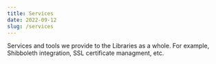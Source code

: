 ```yaml
---
title: Services
date: 2022-09-12
slug: /services
---
```


Services and tools we provide to the Libraries as a whole. For example, Shibboleth integration, SSL certificate managment, etc.
